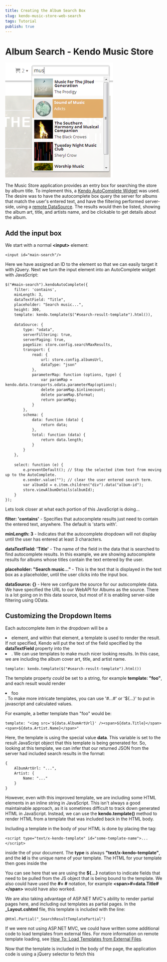 ```yaml
---
title: Creating the Album Search Box
slug: kendo-music-store-web-search
tags: Tutorial
publish: true
---
```


# Album Search - Kendo Music Store

![kendo-search-overview](images/kendo-search-overview.png)

The Music Store application provides an entry box for searching the store by album title.
To implement this, a [Kendo AutoComplete Widget](http://demos.kendoui.com/web/autocomplete/index.html) was used. The desire was to have the
autocomplete box query the server for albums that match the user's entered text, and have
the filtering performed server-side, using a [remote DataSource](http://demos.kendoui.com/web/datasource/remote-data.html). The results would then be listed, showing the album art,
title, and artists name, and be clickable to get details about the album.

## Add the input box

We start with a normal **&lt;input&gt;** element:

    <input id="main-search"/>

Here we have assigned an ID to the element so that we can easily target it with jQuery.
Next we turn the input element into an AutoComplete widget with JavaScript:

    $("#main-search").kendoAutoComplete({
        filter: 'contains',
        minLength: 3,
        dataTextField: "Title",
        placeholder: "Search music...",
        height: 300,
        template: kendo.template($("#search-result-template").html()),

        dataSource: {
            type: "odata",
            serverFiltering: true,
            serverPaging: true,
            pageSize: store.config.searchMaxResults,
            transport: {
                read: {
                    url: store.config.albumsUrl,
                    dataType: "json"
                },
                parameterMap: function (options, type) {
                    var paramMap = kendo.data.transports.odata.parameterMap(options);
                    delete paramMap.$inlinecount;
                    delete paramMap.$format;
                    return paramMap;
                }
            },
            schema: {
                data: function (data) {
                    return data;
                },
                total: function (data) {
                    return data.length;
                }
            }
        },

        select: function (e) {
            e.preventDefault(); // Stop the selected item text from moving up to the AutoComplete.
            e.sender.value(""); // clear the user entered search term.
            var albumId = e.item.children("div").data("album-id");
            store.viewAlbumDetails(albumId);
        }
    });

Lets look closer at what each portion of this JavaScript is doing...

**filter: 'contains'** - Specifies that autocomplete results just need to contain the entered text, anywhere. The default is 'starts with'.

**minLength: 3** - Indicates that the autocomplete dropdown will not display until the user has entered at least 3 characters.

**dataTextField: 'Title'** - The name of the field in the data that is searched to find autocomplete results. In this example, we are showing autocomplete results for albums whose titles contain the text entered by the user.

**placeholder: "Search music..."** - This is the text that is displayed in the text box as a placeholder, until the user clicks into the input box.

**dataSource: {}** - Here we configure the source for our autocomplete data. We have specified the URL to our WebAPI for Albums as the source. There is a lot going on in this data source, but most of it is enabling server-side filtering using OData.

## Customizing the Dropdown Items

Each autocomplete item in the dropdown will be a <li> element, and within that element, a template is used to render the result.
If not specified, Kendo will put the text of the field specified by the **dataTextField** property into the <li>.
We can use templates to make much nicer looking results. In this case, we are including the album cover art, title, and artist name.

    template: kendo.template($("#search-result-template").html())

The template property *could* be set to a string, for example **template: "foo"**, and each result would render <li>foo</li>.
To make more intricate templates, you can use '#...#' or '${...}' to put in javascript and calculated values.

For example, a better template than "foo" would be:

    template: "<img src='${data.AlbumArtUrl}' /><span>${data.Title}</span><span>${data.Artist.Name}</span>"

Here, the template is using the special value **data**.
This variable is set to the result JavaScript object that this template is being generated for.
So, looking at this template, we can infer that our returned JSON from the server had included search results in the format:

    {
        AlbumArtUrl: "...",
        Artist: {
            Name: "..."
        }
    }

However, even with this improved template, we are including some HTML elements in an inline string in JavaScript.
This isn't always a good maintainable approach, as it is sometimes difficult to track down generated HTML in JavaScript.
Instead, we can use the **kendo.template()** method to render HTML from a template that was included back in the HTML body.

Including a template in the body of your HTML is done by placing the tag:

    <script type="text/x-kendo-template" id="some-template-name">...</script>

inside the <body> of your document. The **type** is always **"text/x-kendo-template"**, and the **id** is the unique name of your template.
The HTML for your template then goes inside the <script> tags. For our auto-complete search box, out template is:

<script id="search-result-template" type="text/x-kendo-template">
    <div class="album-wide" data-album-id="${data.AlbumId}">
        <img src="${data.AlbumArtUrl}" />
        <div>
            <span>${data.Title}</span>
            <span>${data.Artist.Name}</span>
        </div>
    </div>
</script>

You can see here that we are using the **${...}** notation to indicate fields that need to be pulled from the JS object that is being bound to the template.
We also could have used the **#= #** notation, for example **&lt;span>#=data.Title#</span&gt;** would have also worked.

We are also taking advantage of ASP.NET MVC's ability to render partial pages here, and including out templates as partial pages.
In the **_Layout.cshtml** file, this template is included with the line:

    @Html.Partial("_SearchResultTemplatePartial")

If we were not using ASP.NET MVC, we could have written some additional code to load templates from external files.
For more information on remote template loading, see [How To: Load Templates from External Files](http://docs.kendoui.com/howto/load-templates-external-files).

Now that the template is included in the body of the page, the application code is using a jQuery selector
to fetch this <script> element by its id, and get the contents.
It then calls **kendo.template()** to process the template.

    kendo.template($("#search-result-template").html())

## Getting the data from the server, and server-side filtering.

Ideally, we want the server to perform the filtering for our search auto-complete box.
Kendo supports both client and server side filtering, but in a real music store, we would not
want to return every album title in the store to the client. A quick breakdown of the code
to do this is:

        dataSource: {
		
		    // We will use OData format requests.
            type: "odata",
			
			// Let paging and filtering happen on the server, not on the client.
            serverFiltering: true,
            serverPaging: true,
			
			// Set the number of records for the server to return.
			// This will be our max number of search results,
			// since we will just show the 1st "page".
            pageSize: store.config.searchMaxResults,
			
			
            transport: {
			    // Set the URL to read data from to our WebAPI controller,
				// and specify that we want JSON data.
                read: {
                    url: store.config.albumsUrl,
                    dataType: "json"
                },
				
				// This fixes some compatibility issues between Kendo and WebAPI OData
                parameterMap: function (options, type) {
                    var paramMap = kendo.data.transports.odata.parameterMap(options);
                    delete paramMap.$inlinecount;
                    delete paramMap.$format;
                    return paramMap;
                }
            },
			
			// This fixes some compatibility issues between Kendo and WebAPI OData
            schema: {
                data: function (data) {
                    return data;
                },
                total: function (data) {
                    return data.length;
                }
            }
        }

There are some compatibility issues that are being worked around in this code, because at the time of
creating this project, WebAPI OData did not support some of the OData parameters that Kendo uses by default.
This process is explained in much more detail in a separate Kendo Blog post:
[Using Kendo UI With MVC4, WebAPI, OData And EF](http://www.kendoui.com/blogs/teamblog/posts/12-10-25/using_kendo_ui_with_mvc4_webapi_odata_and_ef.aspx).
For more information on each field set on the DataSource, also see the [DataSource documentation](http://docs.kendoui.com/api/framework/datasource).

## Handling the selection of a search result

When a search result is clicked, we want to show the details for the selected album.
We do this by specifying a function to handle the **selected** event on the auto-complete box.

        // This function will be called when the user selects an item from the auto-complete result list.
        select: function (e) {
		    // ... code omitted ...
        }

The first thing we will do in this case is override some of the default behavior for the auto-complete box.
Normally, wen you select something from a standard auto-complete box, the selected text is moved up into the box.
We really don't need that behavior. Instead, we want to clear the user's entered text, resetting back to the
"Search music..." placeholder text. To do this, we call **preventDefault()** on the event to suppress the normal handling,
and also **e.sender.value("")** to clear the text:

        select: function (e) {
            e.preventDefault(); // Stop the selected item text from moving up to the AutoComplete.
            e.sender.value(""); // Clear the user entered search term.

**e.sender** is the jQuery object representing the <input> element. The **.value()** method is also standard jQuery,
and sets the value of the <input> element to an empty string. This triggers Kendo to put the placeholder message back in place.

Next we want to display the album details to the user. To do this, we need to get the album ID. This process was
somewhat complicated. You may have noticed back on our template for each item, we added a **data-album-id** attribute
to each search result:

    <script id="search-result-template" type="text/x-kendo-template">
        <div class="album-wide" data-album-id="${data.AlbumId}">

In the event object **e**, **e.item** is the <li> element. Then we can use a jQuery selector to get the <div> element
within the <li>, and jQuery's **.data()** method to get the value of the **data-album-id** attribute:

        select: function (e) {
		    // ... code omitted ...
            var albumId = e.item.children("div").data("album-id");

Once we have the album ID, we can show our album details by calling **store.viewAlbumDetails(albumId);**, which
will be discussed in more detail later in this tutorial.
